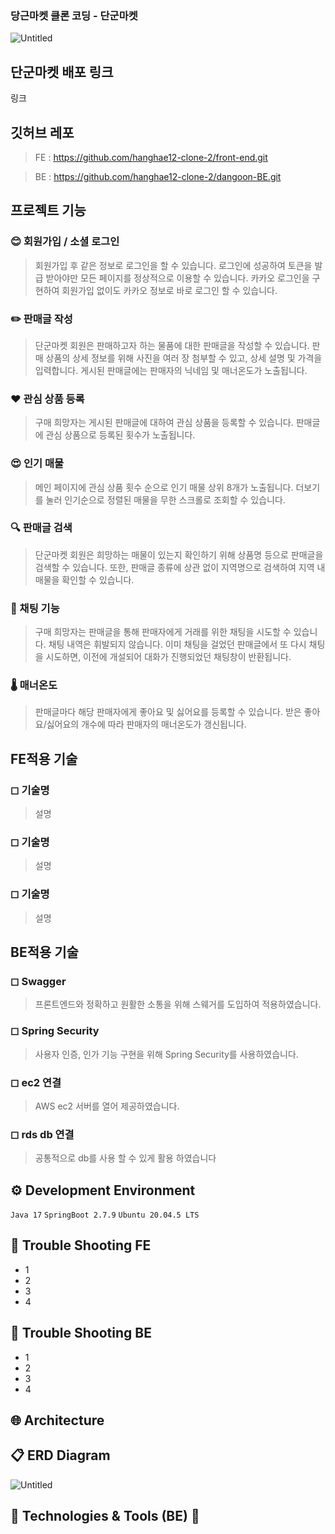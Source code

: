 ### 당근마켓 클론 코딩 - 단군마켓

![Untitled](https://s3-us-west-2.amazonaws.com/secure.notion-static.com/2da70a2f-635b-413d-8020-d8f650645f04/Untitled.png)

## 단군마켓 배포 링크

링크

## 깃허브 레포

> FE :
https://github.com/hanghae12-clone-2/front-end.git
> 

> BE :
https://github.com/hanghae12-clone-2/dangoon-BE.git
> 

## 프로젝트 기능

### 😊 회원가입  / 소셜 로그인

> 회원가입 후 같은 정보로 로그인을 할 수 있습니다. 
로그인에 성공하여 토큰을 발급 받아야만 모든 페이지를 정상적으로 이용할 수 있습니다.
카카오 로그인을 구현하여 회원가입 없이도 카카오 정보로 바로 로그인 할 수 있습니다.
> 

### ✏️ 판매글 작성

> 단군마켓 회원은 판매하고자 하는 물품에 대한 판매글을 작성할 수 있습니다. 
판매 상품의 상세 정보를 위해 사진을 여러 장 첨부할 수 있고, 상세 설명 및 가격을 입력합니다.
게시된 판매글에는 판매자의 닉네임 및 매너온도가 노출됩니다.
> 

### ❤️ 관심 상품 등록

> 구매 희망자는 게시된 판매글에 대하여 관심 상품을 등록할 수 있습니다.
판매글에 관심 상품으로 등록된 횟수가 노출됩니다.
> 

### 😍 인기 매물

> 메인 페이지에 관심 상품 횟수 순으로 인기 매물 상위 8개가 노출됩니다.
더보기를 눌러 인기순으로 정렬된 매물을 무한 스크롤로 조회할 수 있습니다.
> 

### 🔍 판매글 검색

> 단군마켓 회원은 희망하는 매물이 있는지 확인하기 위해 상품명 등으로 판매글을 검색할 수 있습니다.
또한, 판매글 종류에 상관 없이 지역명으로 검색하여 지역 내 매물을 확인할 수 있습니다.
> 

### 💬 채팅 기능

> 구매 희망자는 판매글을 통해 판매자에게 거래를 위한 채팅을 시도할 수 있습니다.
채팅 내역은 휘발되지 않습니다.
이미 채팅을 걸었던 판매글에서 또 다시 채팅을 시도하면,
이전에 개설되어 대화가 진행되었던 채팅창이 반환됩니다.
> 

### 🌡️ 매너온도

> 판매글마다 해당 판매자에게 좋아요 및 싫어요를 등록할 수 있습니다.
받은 좋아요/싫어요의 개수에 따라 판매자의 매너온도가 갱신됩니다.
> 

## FE적용 기술

### ◻ 기술명

> 설명
> 

### ◻ 기술명

> 설명
> 

### ◻ 기술명

> 설명
> 

## BE적용 기술

### ◻ Swagger

> 프론트엔드와 정확하고 원활한 소통을 위해 스웨거를 도입하여 적용하였습니다.
> 

### ◻ Spring Security

> 사용자 인증, 인가 기능 구현을 위해 Spring Security를 사용하였습니다.
> 

### ◻ ec2 연결

> AWS ec2 서버를 열어 제공하였습니다.
> 

### ◻ rds db 연결

> 공통적으로 db를 사용 할 수 있게 활용 하였습니다
> 

## ⚙ Development Environment

`Java 17` `SpringBoot 2.7.9` `Ubuntu 20.04.5 LTS`

## 🚨 Trouble Shooting FE

- 1
- 2
- 3
- 4

## 🚨 Trouble Shooting BE

- 1
- 2
- 3
- 4

## 🌐 Architecture

## 📋 ERD Diagram

![Untitled](https://s3-us-west-2.amazonaws.com/secure.notion-static.com/3acc326c-4a50-4bd1-86d2-f507500a1038/Untitled.png)

## 📝 Technologies & Tools (BE) 📝
